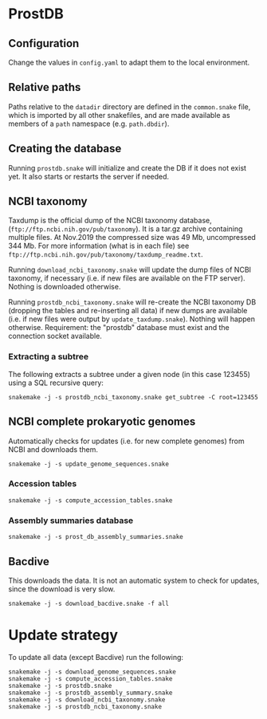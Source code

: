 # ProstDB

## Configuration

Change the values in `config.yaml` to adapt them to the local environment.

## Relative paths

Paths relative to the `datadir` directory are defined in the `common.snake`
file, which is imported by all other snakefiles, and are made available
as members of a `path` namespace (e.g. `path.dbdir`).

## Creating the database

Running `prostdb.snake` will initialize and create the DB
if it does not exist yet. It also starts or restarts the server if needed.

## NCBI taxonomy

Taxdump is the official dump of the NCBI taxonomy database,
(`ftp://ftp.ncbi.nih.gov/pub/taxonomy`). It is a tar.gz archive containing
multiple files. At Nov.2019 the compressed size was 49 Mb, uncompressed 344 Mb.
For more information (what is in each file) see
`ftp://ftp.ncbi.nih.gov/pub/taxonomy/taxdump_readme.txt`.

Running `download_ncbi_taxonomy.snake` will update the dump files of
NCBI taxonomy, if necessary (i.e. if new files are available on the FTP server).
Nothing is downloaded otherwise.

Running `prostdb_ncbi_taxonomy.snake` will re-create the NCBI taxonomy DB
(dropping the tables and re-inserting all data) if new dumps are available
(i.e. if new files were output by `update_taxdump.snake`).  Nothing will happen
otherwise. Requirement: the "prostdb" database must exist and the connection
socket available.

### Extracting a subtree

The following extracts a subtree under a given node (in this case 123455)
using a SQL recursive query:
```
snakemake -j -s prostdb_ncbi_taxonomy.snake get_subtree -C root=123455
```

## NCBI complete prokaryotic genomes

Automatically checks for updates (i.e. for new complete genomes)
from NCBI and downloads them.

```
snakemake -j -s update_genome_sequences.snake
```

### Accession tables

```
snakemake -j -s compute_accession_tables.snake
```

### Assembly summaries database

```
snakemake -j -s prost_db_assembly_summaries.snake
```

## Bacdive

This downloads the data. It is not an automatic system to check for
updates, since the download is very slow.

```
snakemake -j -s download_bacdive.snake -f all
```

# Update strategy

To update all data (except Bacdive) run the following:
```
snakemake -j -s download_genome_sequences.snake
snakemake -j -s compute_accession_tables.snake
snakemake -j -s prostdb.snake
snakemake -j -s prostdb_assembly_summary.snake
snakemake -j -s download_ncbi_taxonomy.snake
snakemake -j -s prostdb_ncbi_taxonomy.snake
```
